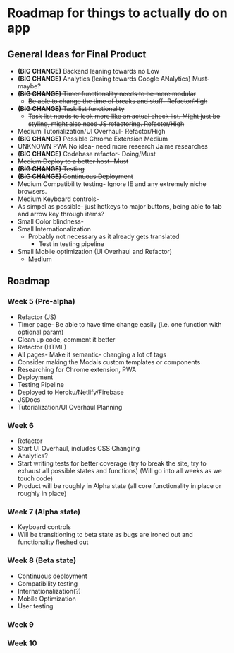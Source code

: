 # Roadmap for things to actually do on app
## General Ideas for Final Product
* **(BIG CHANGE)** Backend leaning towards no Low
* **(BIG CHANGE)** Analytics (leaing towards Google ANalytics) Must-maybe?
* ~~**(BIG CHANGE)** Timer functionality needs to be more modular~~
  * ~~Be able to change the time of breaks and stuff- Refactor/High~~
* ~~**(BIG CHANGE)** Task list functionality~~ 
  * ~~Task list needs to look more like an actual check list. Might just be styling, might also need JS refactoring. Refactor/High~~
* Medium Tutorialization/UI Overhaul- Refactor/High
*  **(BIG CHANGE)** Possible Chrome Extension Medium
* UNKNOWN PWA No idea- need more research Jaime researches
* **(BIG CHANGE)** Codebase refactor- Doing/Must
* ~~Medium Deploy to a better host- Must~~
* ~~**(BIG CHANGE)** Testing~~
* ~~**(BIG CHANGE)** Continuous Deployment~~
* Medium Compatibility testing- Ignore IE and any extremely niche browsers. 
* Medium Keyboard controls-
* As simpel as possible- just hotkeys to major buttons, being able to tab and arrow key through items?
* Small Color blindness-    
* Small Internationalization
  * Probably not necessary as it already gets translated
    * Test in testing pipeline
* Small Mobile optimization (UI Overhaul and Refactor)
  * Medium

## Roadmap
### Week 5 (Pre-alpha)
* Refactor (JS)
* Timer page- Be able to have time change easily (i.e. one function with optional param)
* Clean up code, comment it better
* Refactor (HTML)
* All pages- Make it semantic- changing a lot of tags
* Consider making the Modals custom templates or components
* Researching for Chrome extension, PWA
* Deployment
* Testing Pipeline
* Deployed to Heroku/Netlify/Firebase
* JSDocs
* Tutorialization/UI Overhaul Planning

### Week 6
* Refactor 
* Start UI Overhaul, includes CSS Changing
* Analytics?
* Start writing tests for better coverage (try to break the site, try to exhaust all possible states and functions) (Will go into all weeks as we touch code)
* Product will be roughly in Alpha state (all core functionality in place or roughly in place)
### Week 7 (Alpha state)
* Keyboard controls
* Will be transitioning to beta state as bugs are ironed out and functionality fleshed out



### Week 8 (Beta state)
* Continuous deployment
* Compatibility testing
* Internationalization(?)
* Mobile Optimization
* User testing
### Week 9

### Week 10
